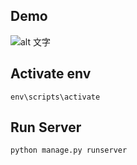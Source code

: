 ## Demo

![alt 文字](https://i.imgur.com/GZlEhKT.png)

## Activate env

```
env\scripts\activate
```

## Run Server

```
python manage.py runserver
```
